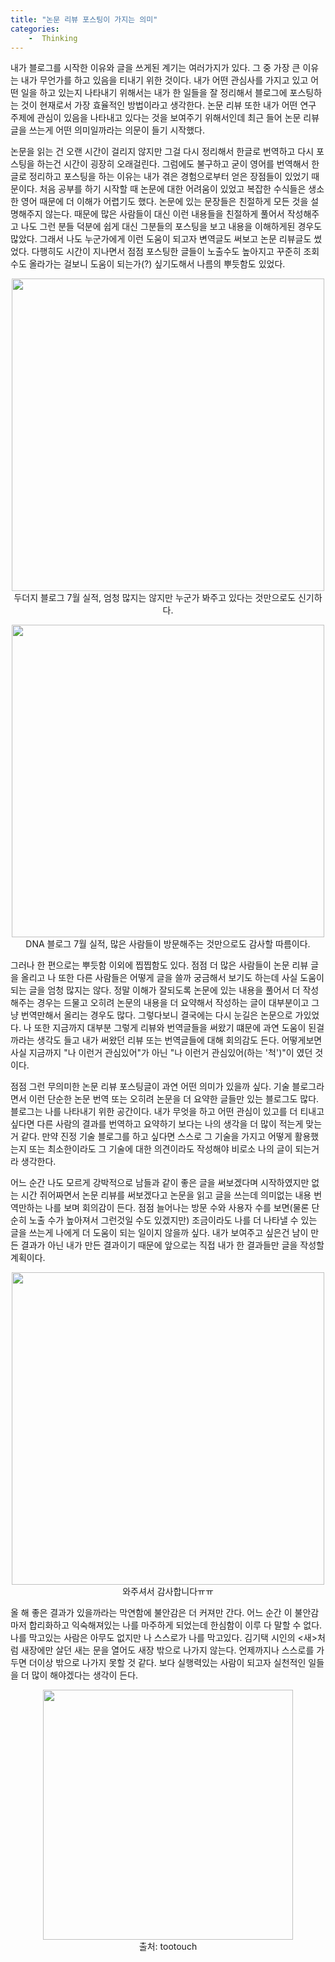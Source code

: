 ```yaml
---
title: "논문 리뷰 포스팅이 가지는 의미"
categories: 
    -  Thinking
---
```


내가 블로그를 시작한 이유와 글을 쓰게된 계기는 여러가지가 있다. 그 중 가장 큰 이유는 내가 무언가를 하고 있음을 티내기 위한 것이다. 내가 어떤 관심사를 가지고 있고 어떤 일을 하고 있는지 나타내기 위해서는 내가 한 일들을 잘 정리해서 블로그에 포스팅하는 것이 현재로서 가장 효율적인 방법이라고 생각한다. 논문 리뷰 또한 내가 어떤 연구 주제에 관심이 있음을 나타내고 있다는 것을 보여주기 위해서인데 최근 들어 논문 리뷰 글을 쓰는게 어떤 의미일까라는 의문이 들기 시작했다.  

논문을 읽는 건 오랜 시간이 걸리지 않지만 그걸 다시 정리해서 한글로 번역하고 다시 포스팅을 하는건 시간이 굉장히 오래걸린다. 그럼에도 불구하고 굳이 영어를 번역해서 한글로 정리하고 포스팅을 하는 이유는 내가 겪은 경험으로부터 얻은 장점들이 있었기 때문이다. 처음 공부를 하기 시작할 때 논문에 대한 어려움이 있었고 복잡한 수식들은 생소한 영어 때문에 더 이해가 어렵기도 했다. 논문에 있는 문장들은 친절하게 모든 것을 설명해주지 않는다. 때문에 많은 사람들이 대신 이런 내용들을 친절하게 풀어서 작성해주고 나도 그런 분들 덕분에 쉽게 대신 그분들의 포스팅을 보고 내용을 이해하게된 경우도 많았다. 그래서 나도 누군가에게 이런 도움이 되고자 변역글도 써보고 논문 리뷰글도 썼었다. 다행히도 시간이 지나면서 점점 포스팅한 글들이 노출수도 높아지고 꾸준히 조회수도 올라가는 걸보니 도움이 되는가(?) 싶기도해서 나름의 뿌듯함도 있었다. 

<p align='center'>
    <img width='500' src='https://user-images.githubusercontent.com/37654013/89548788-6c9ea980-d842-11ea-91f7-817544685902.png'><br>두더지 블로그 7월 실적, 엄청 많지는 않지만 누군가 봐주고 있다는 것만으로도 신기하다.
</p>

<p align='center'>
    <img width='500' src='https://user-images.githubusercontent.com/37654013/89548526-1cbfe280-d842-11ea-90da-a828e0fcca35.png'><br>DNA 블로그 7월 실적, 많은 사람들이 방문해주는 것만으로도 감사할 따름이다.
</p>

그러나 한 편으로는 뿌듯함 이외에 찝찝함도 있다. 점점 더 많은 사람들이 논문 리뷰 글을 올리고 나 또한 다른 사람들은 어떻게 글을 쓸까 궁금해서 보기도 하는데 사실 도움이 되는 글을 엄청 많지는 않다. 정말 이해가 잘되도록 논문에 있는 내용을 풀어서 더 작성해주는 경우는 드물고 오히려 논문의 내용을 더 요약해서 작성하는 글이 대부분이고 그냥 번역만해서 올리는 경우도 많다. 그렇다보니 결국에는 다시 눈길은 논문으로 가있었다. 나 또한 지금까지 대부분 그렇게 리뷰와 번역글들을 써왔기 떄문에 과연 도움이 된걸까라는 생각도 들고 내가 써왔던 리뷰 또는 번역글들에 대해 회의감도 든다. 어떻게보면 사실 지금까지 "나 이런거 관심있어"가 아닌 "나 이런거 관심있어(하는 '척')"이 였던 것이다. 

점점 그런 무의미한 논문 리뷰 포스팅글이 과연 어떤 의미가 있을까 싶다. 기술 블로그라면서 이런 단순한 논문 번역 또는 오히려 논문을 더 요약한 글들만 있는 블로그도 많다. 블로그는 나를 나타내기 위한 공간이다. 내가 무엇을 하고 어떤 관심이 있고를 더 티내고 싶다면 다른 사람의 결과를 번역하고 요약하기 보다는 나의 생각을 더 많이 적는게 맞는거 같다. 만약 진정 기술 블로그를 하고 싶다면 스스로 그 기술을 가지고 어떻게 활용했는지 또는 최소한이라도 그 기술에 대한 의견이라도 작성해야 비로소 나의 글이 되는거라 생각한다. 

어느 순간 나도 모르게 강박적으로 남들과 같이 좋은 글을 써보겠다며 시작하였지만 없는 시간 쥐어짜면서 논문 리뷰를 써보겠다고 논문을 읽고 글을 쓰는데 의미없는 내용 번역만하는 나를 보며 회의감이 든다. 점점 늘어나는 방문 수와 사용자 수를 보면(물론 단순히 노출 수가 높아져서 그런것일 수도 있겠지만) 조금이라도 나를 더 나타낼 수 있는 글을 쓰는게 나에게 더 도움이 되는 일이지 않을까 싶다. 내가 보여주고 싶은건 남이 만든 결과가 아닌 내가 만든 결과이기 때문에 앞으로는 직접 내가 한 결과들만 글을 작성할 계획이다. 

<p align='center'>
    <img width='500' src='https://user-images.githubusercontent.com/37654013/89549447-475e6b00-d843-11ea-95b0-f8d9bc55d3f2.png'><br>와주셔서 감사합니다ㅠㅠ
</p>

올 해 좋은 결과가 있을까라는 막연함에 불안감은 더 커져만 간다. 어느 순간 이 불안감마저 합리화하고 익숙해져있는 나를 마주하게 되었는데 한심함이 이루 다 말할 수 없다. 나를 막고있는 사람은 아무도 없지만 나 스스로가 나를 막고있다. 김기택 시인의 <새>처럼 새장에만 살던 새는 문을 열어도 새장 밖으로 나가지 않는다. 언제까지나 스스로를 가두면 더이상 밖으로 나가지 못할 것 같다. 보다 실행력있는 사람이 되고자 실천적인 일들을 더 많이 해야겠다는 생각이 든다. 

<p align='center'>
    <img width='400' src='https://user-images.githubusercontent.com/37654013/89552988-e08f8080-d847-11ea-8921-49dc89945854.jpeg'><br>출처: tootouch
</p>